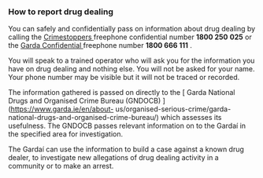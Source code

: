 ###  How to report drug dealing

You can safely and confidentially pass on information about drug dealing by
calling the [ Crimestoppers ](https://www.justice.ie/en/JELR/Pages/WP15000275)
freephone confidential number **1800 250** **025** or the [ Garda Confidential
](https://www.garda.ie/en/contact-us/useful-contact-numbers/) freephone number
**1800 666 111** .

You will speak to a trained operator who will ask you for the information you
have on drug dealing and nothing else. You will not be asked for your name.
Your phone number may be visible but it will not be traced or recorded.

The information gathered is passed on directly to the [ Garda National Drugs
and Organised Crime Bureau (GNDOCB) ](https://www.garda.ie/en/about-
us/organised-serious-crime/garda-national-drugs-and-organised-crime-bureau/)
which assesses its usefulness. The GNDOCB passes relevant information on to
the Gardaí in the specified area for investigation.

The Gardaí can use the information to build a case against a known drug
dealer, to investigate new allegations of drug dealing activity in a community
or to make an arrest.
